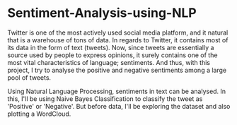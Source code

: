 # Sentiment-Analysis-using-NLP
Twitter is one of the most actively used social media platform, and it natural that is a warehouse of tons of data. In regards to Twitter, it contains most of its data in the form of text (tweets). Now, since tweets are essentially a source used by people to express opinions, it surely contains one of the most vital characteristics of language; sentiments. And thus, with this project, I try to analyse the positive and negative sentiments among a large pool of tweets.

Using Natural Language Processing, sentiments in text can be analysed. In this, I'll be using Naive Bayes Classification to classify the tweet as 'Positive' or 'Negative'. But before data, I'll be exploring the dataset and also plotting a WordCloud.
